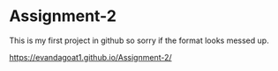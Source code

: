 # Assignment-2

This is my first project in github so sorry if the format looks messed up.
 
https://evandagoat1.github.io/Assignment-2/
